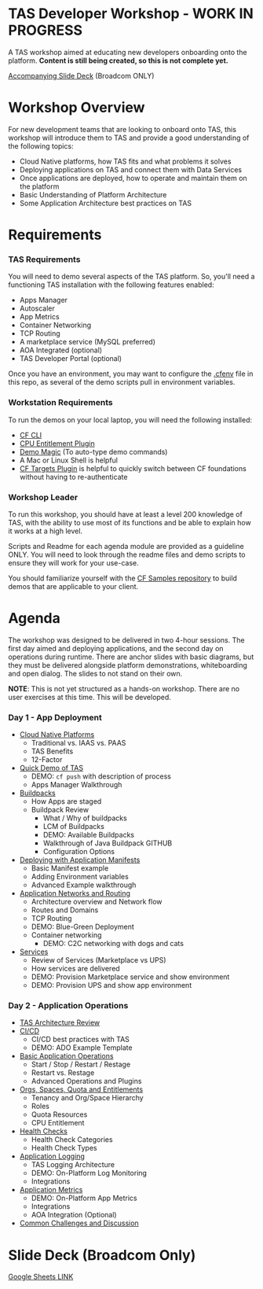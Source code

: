 # TAS Developer Workshop - WORK IN PROGRESS
A TAS workshop aimed at educating new developers onboarding onto the platform.  **Content is still being created, so this is not complete yet.**

[Accompanying Slide Deck](https://docs.google.com/presentation/d/1p4WGFhp0dRnb1-GPNesBubDjfELID5Pz/edit?usp=sharing&ouid=101770750454829329029&rtpof=true&sd=true) (Broadcom ONLY)

# Workshop Overview
For new development teams that are looking to onboard onto TAS, this workshop will introduce them to TAS and provide a good understanding of the following topics:
* Cloud Native platforms, how TAS fits and what problems it solves
* Deploying applications on TAS and connect them with Data Services
* Once applications are deployed, how to operate and maintain them on the platform
* Basic Understanding of Platform Architecture
* Some Application Architecture best practices on TAS

# Requirements
### TAS Requirements
You will need to demo several aspects of the TAS platform.  So, you'll need a functioning TAS installation with the following features enabled:
* Apps Manager
* Autoscaler
* App Metrics
* Container Networking
* TCP Routing
* A marketplace service (MySQL preferred)
* AOA Integrated (optional)
* TAS Developer Portal (optional)
  
Once you have an environment, you may want to configure the [.cfenv](./.cfenv) file in this repo, as several of the demo scripts pull in environment variables.

### Workstation Requirements
To run the demos on your local laptop, you will need the following installed:
* [CF CLI](https://github.com/cloudfoundry/cli)
* [CPU Entitlement Plugin](https://github.com/cloudfoundry/cpu-entitlement-plugin)
* [Demo Magic](https://github.com/paxtonhare/demo-magic) (To auto-type demo commands)
* A Mac or Linux Shell is helpful
* [CF Targets Plugin](https://github.com/guidowb/cf-targets-plugin) is helpful to quickly switch between CF foundations without having to re-authenticate

### Workshop Leader
To run this workshop, you should have at least a level 200 knowledge of TAS, with the ability to use most of its functions and be able to explain how it works at a high level.

Scripts and Readme for each agenda module are provided as a guideline ONLY.  You will need to look through the readme files and demo scripts to ensure they will work for your use-case.

You should familiarize yourself with the [CF Samples repository](https://github.com/cloudfoundry-samples) to build demos that are applicable to your client.  


# Agenda
The workshop was designed to be delivered in two 4-hour sessions.  The first day aimed and deploying applications, and the second day on operations during runtime.  There are anchor slides with basic diagrams, but they must be delivered alongside platform demonstrations, whiteboarding and open dialog.  The slides to not stand on their own.

**NOTE**: This is not yet structured as a hands-on workshop.  There are no user exercises at this time.  This will be developed.

### Day 1 - App Deployment
* [Cloud Native Platforms](./01_CloudNative/readme.md)
  * Traditional vs. IAAS vs. PAAS
  * TAS Benefits
  * 12-Factor
* [Quick Demo of TAS](./02_QuickDemo/readme.md)
  * DEMO: `cf push` with description of process
  * Apps Manager Walkthrough
* [Buildpacks](./03_Buildpacks/readme.md)
  * How Apps are staged
  * Buildpack Review
    * What / Why of buildpacks
    * LCM of Buildpacks
    * DEMO: Available Buildpacks
    * Walkthrough of Java Buildpack GITHUB
    * Configuration Options
* [Deploying with Application Manifests](./04_Manifests/readme.md)
  * Basic Manifest example
  * Adding Environment variables
  * Advanced Example walkthrough
* [Application Networks and Routing](./05_Networking/readme.md)
  * Architecture overview and Network flow
  * Routes and Domains
  * TCP Routing
  * DEMO: Blue-Green Deployment
  * Container networking
    * DEMO: C2C networking with dogs and cats
* [Services](./06_Services/readme.md)
  * Review of Services (Marketplace vs UPS)
  * How services are delivered
  * DEMO: Provision Marketplace service and show environment
  * DEMO: Provision UPS and show app environment

### Day 2 - Application Operations
* [TAS Architecture Review](./07_ArchReview/readme.md)
* [CI/CD](./08_CICD/readme.md)
  * CI/CD best practices with TAS
  * DEMO: ADO Example Template
* [Basic Application Operations](./09_AppOps/readme.md)
  * Start / Stop / Restart / Restage
  * Restart vs. Restage
  * Advanced Operations and Plugins
* [Orgs, Spaces, Quota and Entitlements](./10_OrgSpaceQuota/readme.md)
  * Tenancy and Org/Space Hierarchy
  * Roles
  * Quota Resources
  * CPU Entitlement
* [Health Checks](./11_HealthCheck/readme.md)
  * Health Check Categories
  * Health Check Types
* [Application Logging](./12_Logging/readme.md)
  * TAS Logging Architecture
  * DEMO: On-Platform Log Monitoring
  * Integrations
* [Application Metrics](./13_Metrics/readme.md)
  * DEMO: On-Platform App Metrics
  * Integrations
  * AOA Integration (Optional)
* [Common Challenges and Discussion](./14_Challenges/readme.md)

# Slide Deck (Broadcom Only)
[Google Sheets LINK](https://docs.google.com/presentation/d/1p4WGFhp0dRnb1-GPNesBubDjfELID5Pz/edit?usp=sharing&ouid=101770750454829329029&rtpof=true&sd=true)

